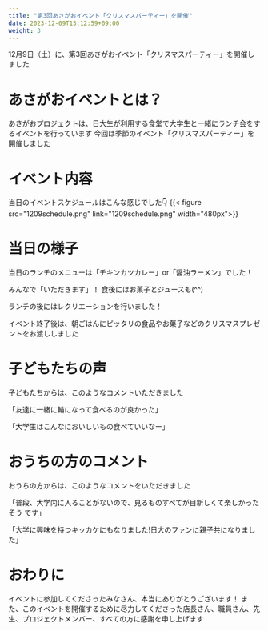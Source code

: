 ```yaml
---
title: "第3回あさがおイベント「クリスマスパーティー」を開催"
date: 2023-12-09T13:12:59+09:00
weight: 3
---
```

12月9日（土）に、第3回あさがおイベント「クリスマスパーティー」を開催しました
<!--more-->
# あさがおイベントとは？
あさがおプロジェクトは、日大生が利用する食堂で大学生と一緒にランチ会をするイベントを行っています
今回は季節のイベント「クリスマスパーティー」を開催しました

# イベント内容
当日のイベントスケジュールはこんな感じでした👇
{{< figure src="1209schedule.png" link="1209schedule.png" width="480px">}}

# 当日の様子
当日のランチのメニューは「チキンカツカレー」or「醤油ラーメン」でした！

みんなで「いただきます」！
食後にはお菓子とジュースも(^^)

ランチの後にはレクリエーションを行いました！

イベント終了後は、朝ごはんにピッタリの食品やお菓子などのクリスマスプレゼントをお渡ししました

# 子どもたちの声
子どもたちからは、このようなコメントいただきました

「友達に一緒に輪になって食べるのが良かった」

「大学生はこんなにおいしいもの食べていいなー」

# おうちの方のコメント
おうちの方からは、このようなコメントをいただきました

「普段、大学内に入ることがないので、見るものすべてが目新しくて楽しかったそう
です」

「大学に興味を持つキッカケにもなりました!日大のファンに親子共になりました」

# おわりに
イベントに参加してくださったみなさん、本当にありがとうございます！
また、このイベントを開催するために尽力してくださった店長さん、職員さん、先生、プロジェクトメンバー、すべての方に感謝を申し上げます